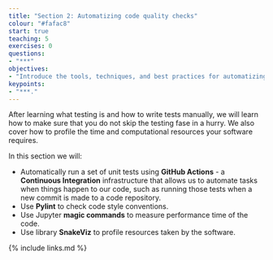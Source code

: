 ```yaml
---
title: "Section 2: Automatizing code quality checks"
colour: "#fafac8"
start: true
teaching: 5
exercises: 0
questions:
- "***"
objectives:
- "Introduce the tools, techniques, and best practices for automatizing your work on ensuring the quality of the software."
keypoints:
- "***."
---
```


After learning what testing is and how to write tests manually, we will learn how to make sure that you
do not skip the testing fase in a hurry. We also cover how to profile the time and computational resources your software requires.

In this section we will:

- Automatically run a set of unit tests using **GitHub Actions** -
  a **Continuous Integration** infrastructure that allows us to
  automate tasks when things happen to our code,
  such as running those tests when a new commit is made to a code repository.
- Use **Pylint** to check code style conventions.
- Use Jupyter **magic commands** to measure performance time of the code.
- Use library **SnakeViz** to profile resources taken by the software.

{% include links.md %}
